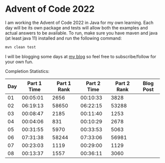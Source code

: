 # Advent of Code 2022

I am working the Advent of Code 2022 in Java for my own learning. Each day will be its own package
and tests will allow both the examples and actual answers to be available. To run, make sure you
have maven and java (at least java 11) installed and run the following command:

```sh
mvn clean test
```

I will be blogging some days at [my blog](https://ddellspe.net) so feel free to subscribe/follow for
your own fun.

Completion Statistics:

|Day|Part 1 Time|Part 1 Rank|Part 2 Time|Part 2 Rank|Blog Post|
|-|-|-|-|-|-|
|01|00:05:01|2656|00:10:33|3828||
|02|06:19:13|58650|06:22:15|53288||
|03|00:08:47|2185|00:11:40|1253||
|04|00:04:06|831|00:10:29|2678||
|05|00:31:55|5970|00:33:53|5063||
|06|07:31:38|58244|07:33:06|56981||
|07|00:23:03|1119|00:29:00|1129||
|08|00:13:37|1557|00:36:11|3060||